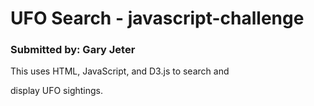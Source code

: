 
<h1>UFO Search - javascript-challenge</h1>

<h3>Submitted by: Gary Jeter</h3>
<p> </p>
<p>This uses HTML, JavaScript, and D3.js to search and</p>
<p>display UFO sightings.</p>
